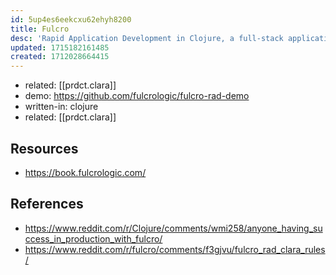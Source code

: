 ```yaml
---
id: 5up4es6eekcxu62ehyh8200
title: Fulcro
desc: 'Rapid Application Development in Clojure, a full-stack application programming system centered around graph-based UI and data management'
updated: 1715182161485
created: 1712028664415
---
```


- related: [[prdct.clara]]
- demo: https://github.com/fulcrologic/fulcro-rad-demo
- written-in: clojure
- related: [[prdct.clara]]

## Resources

- https://book.fulcrologic.com/

## References

- https://www.reddit.com/r/Clojure/comments/wmi258/anyone_having_success_in_production_with_fulcro/
- https://www.reddit.com/r/fulcro/comments/f3gjvu/fulcro_rad_clara_rules/